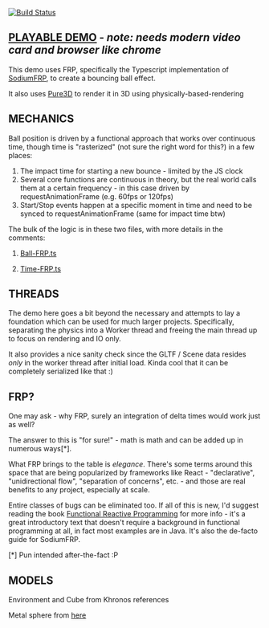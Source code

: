 [![Build Status](https://travis-ci.org/dakom/ball-bounce-frp.svg?branch=master)](https://travis-ci.org/dakom/ball-bounce-frp)

## [PLAYABLE DEMO](https://ball-bounce-frp.netlify.com/) - _note: needs modern video card and browser like chrome_

This demo uses FRP, specifically the Typescript implementation of [SodiumFRP](https://github.com/SodiumFRP/sodium-typescript), to create a bouncing ball effect. 

It also uses [Pure3D](https://github.com/dakom/pure3d) to render it in 3D using physically-based-rendering

## MECHANICS

Ball position is driven by a functional approach that works over continuous time, though time is "rasterized" (not sure the right word for this?) in a few places:

1. The impact time for starting a new bounce - limited by the JS clock 
2. Several core functions are continuous in theory, but the real world calls them at a certain frequency - in this case driven by requestAnimationFrame (e.g. 60fps or 120fps)
3. Start/Stop events happen at a specific moment in time and need to be synced to requestAnimationFrame (same for impact time btw)


The bulk of the logic is in these two files, with more details in the comments: 

1. [Ball-FRP.ts](src/app/worker/frp/Ball-FRP.ts)

2. [Time-FRP.ts](src/app/worker/frp/Time-FRP.ts)


## THREADS

The demo here goes a bit beyond the necessary and attempts to lay a foundation which can be used for much larger projects. Specifically, separating the physics into a Worker thread and freeing the main thread up to focus on rendering and IO only. 

It also provides a nice sanity check since the GLTF / Scene data resides _only_ in the worker thread after initial load. Kinda cool that it can be completely serialized like that :)

## FRP?

One may ask - why FRP, surely an integration of delta times would work just as well?

The answer to this is "for sure!" - math is math and can be added up in numerous ways[*]. 

What FRP brings to the table is _elegance_. There's some terms around this space that are being popularized by frameworks like React - "declarative", "unidirectional flow", "separation of concerns", etc. - and those are real benefits to any project, especially at scale. 

Entire classes of bugs can be eliminated too. If all of this is new, I'd suggest reading the book [Functional Reactive Programming](https://www.manning.com/books/functional-reactive-programming) for more info - it's a great introductory text that doesn't require a background in functional programming at all, in fact most examples are in Java. It's also the de-facto guide for SodiumFRP.

[*] Pun intended after-the-fact :P

## MODELS

Environment and Cube from Khronos references

Metal sphere from [here](https://sketchfab.com/models/f7340c6b9dad4b88b84e097bcd53bcd8)
